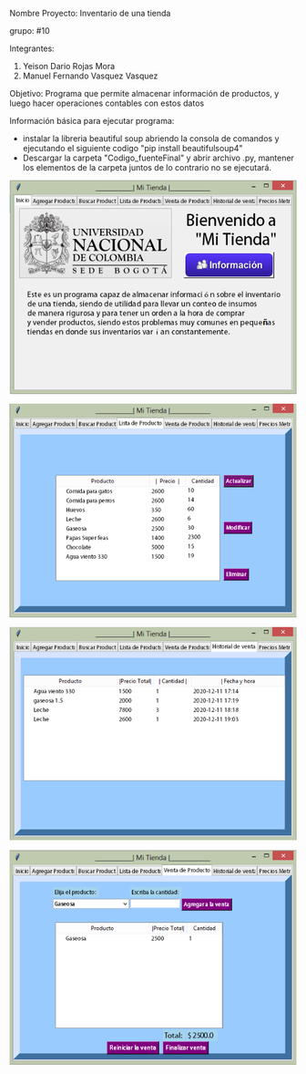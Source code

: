 Nombre Proyecto: Inventario de una tienda

grupo: #10

Integrantes:
1. Yeison Dario Rojas Mora
2. Manuel Fernando Vasquez Vasquez

Objetivo: Programa que permite almacenar información de productos, y luego hacer operaciones contables con estos datos

Información básica para ejecutar programa:
- instalar la libreria beautiful soup abriendo la consola de comandos y ejecutando el siguiente codigo "pip install beautifulsoup4"
- Descargar la carpeta "Codigo_fuenteFinal" y abrir archivo .py, mantener los elementos de la carpeta juntos de lo contrario no se ejecutará.

![1](https://github.com/Yeison-Rojas/Proyecto_Inventario_Tienda/blob/main/Imagenes%20de%20referencia/1.0.png)

![2](https://github.com/Yeison-Rojas/Proyecto_Inventario_Tienda/blob/main/Imagenes%20de%20referencia/2.0.png)

![3](https://github.com/Yeison-Rojas/Proyecto_Inventario_Tienda/blob/main/Imagenes%20de%20referencia/3.0.png)

![4](https://github.com/Yeison-Rojas/Proyecto_Inventario_Tienda/blob/main/Imagenes%20de%20referencia/4.0.png)
